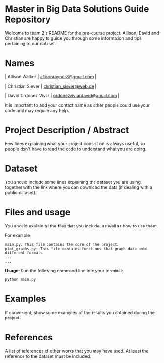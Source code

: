 
# Master in Big Data Solutions Guide Repository

Welcome to team 2's README for the pre-course project. Allison, David and Christian are happy to guide you through some information and tips pertaining to our dataset. 

# Names

| Allison Walker      | allisonraynor8@gmail.com      |

| Christian Siever    | christian_siever@web.de       |

| David Ordonez Vivar | ordonezviviardavid@gmail.com  |

It is important to add your contact name as other people could use your code and may require any help.

# Project Description / Abstract

Few lines explaining what your project consist on is always useful, so people don't have to read the code to understand what you are doing.

# Dataset

You should include some lines explaining the dataset you are using, together with the link where you can download the data (if dealing with a public dataset).

# Files and usage
You should explain all the files that you include, as well as how to use them.

For example

    main.py: This file contains the core of the project.
    plot_graphs.py: This file contains functions that graph data into different formats
    ...
    ...
**Usage**: Run the following command line into your terminal:

    python main.py
    
# Examples
If convenient, show some examples of the results you obtained during the project. 
    
# References
A list of references of other works that you may have used. At least the reference to the dataset must be included.
    
    
